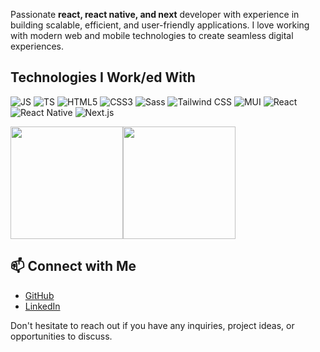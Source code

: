 Passionate **react, react native, and next** developer with experience in building scalable, efficient, and user-friendly applications.
I love working with modern web and mobile technologies to create seamless digital experiences.

## Technologies I Work/ed With

![JS](https://img.shields.io/badge/JS-000000?style=for-the-badge&logo=javascript&logoColor=white)
![TS](https://img.shields.io/badge/TS-000000?style=for-the-badge&logo=typescript&logoColor=white)
![HTML5](https://img.shields.io/badge/HTML5-000000?style=for-the-badge&logo=html5&logoColor=white)
![CSS3](https://img.shields.io/badge/CSS3-000000?style=for-the-badge&logo=css3&logoColor=white)
![Sass](https://img.shields.io/badge/Sass-000000?style=for-the-badge&logo=sass&logoColor=white)
![Tailwind CSS](https://img.shields.io/badge/Tailwind%20CSS-000000?style=for-the-badge&logo=tailwind-css&logoColor=white)
![MUI](https://img.shields.io/badge/MUI-000000?style=for-the-badge&logo=mui&logoColor=white)
![React](https://img.shields.io/badge/React-000000?style=for-the-badge&logo=react&logoColor=white)
![React Native](https://img.shields.io/badge/React%20Native-000000?style=for-the-badge&logo=react&logoColor=white)
![Next.js](https://img.shields.io/badge/Next.js-000000?style=for-the-badge&logo=next.js&logoColor=white)

<div style="display: flex; flex-direction: row; align-items: center;">
  <a href="https://github.com/andib0">
    <img height=180 src="https://github-readme-stats.vercel.app/api?username=andib0&show_icons=true&theme=gruvbox" />
  </a>
  <a href="https://github.com/andib0">
    <img height=180 src="https://github-readme-stats.vercel.app/api/top-langs?username=andib0&layout=compact&langs_count=8&theme=gruvbox" />
  </a>
</div>








## 📫 Connect with Me

-  [GitHub](https://github.com/andib0)
-  [LinkedIn](https://linkedin.com/in/andibasha)


Don't hesitate to reach out if you have any inquiries, project ideas, or opportunities to discuss.

